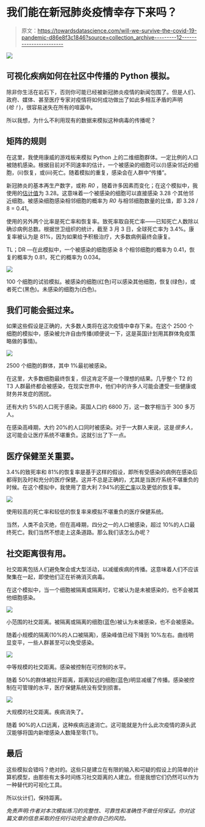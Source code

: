 # 我们能在新冠肺炎疫情幸存下来吗？

> 原文：<https://towardsdatascience.com/will-we-survive-the-covid-19-pandemic-d86e8f3c1846?source=collection_archive---------12----------------------->

![](img/7043ce36c4f92ae5706f81009d1c4ea3.png)

## 可视化疾病如何在社区中传播的 Python 模拟。

除非你生活在岩石下，否则你可能已经被新冠肺炎疫情的新闻包围了。但是人们、政府、媒体、甚至医疗专家对疫情将如何成功做出了如此多相互矛盾的声明(*哈！*)，很容易迷失在所有的喧嚣中。

所以我想，为什么不利用现有的数据来模拟这种病毒的传播呢？

## **矩阵的规则**

在这里，我使用康威的游戏板来模拟 Python 上的二维细胞群体。一定比例的人口被随机感染。根据目前对不同速率的估计，一个被感染的细胞可以(I)感染邻近的细胞，(ii)恢复，或(iii)死亡。随着模拟的重复，感染会在人群中“传播”。

新冠肺炎的基本再生产数字，或称 *R0* ，随着许多因素而变化；在这个模拟中，我使用的[估计值](https://www.channelnewsasia.com/news/commentary/covid-19-coronavirus-uk-nhs-herd-immunity-policy-boris-johnson-12542820?cid=FBcna&fbclid=IwAR1vwOL04yzteBcMTWKpcsi3KT1jkjdpA0e2_BohWkGVdQgLr5sfmw5tog4)为 3.28。这意味着一个被感染的细胞可以直接感染 3.28 个其他邻近细胞。被感染细胞感染相邻细胞的概率为 *R0* 与相邻细胞数量的比值，即 3.28 / 8 = 0.41。

使用的另外两个比率是死亡率和恢复率。致死率取自死亡率——已知死亡人数除以确诊病例总数。根据世卫组织的统计，截至 3 月 3 日，全球死亡率为 3.4%。康复率被认为是 81%，因为如果给予积极治疗，大多数病例最终会康复。

TL；DR —在此模拟中，一个被感染的细胞感染 8 个相邻细胞的概率为 0.41，恢复的概率为 0.81，死亡的概率为 0.034。

![](img/0d79535cf7484e8bc0790017727f7c5c.png)

100 个细胞的试验模拟。被感染的细胞(红色)可以感染其他细胞，恢复(绿色)，或者死亡(黑色)。未感染的细胞为(白色)。

## 我们可能会挺过来。

如果这些假设是正确的，大多数人类将在这次疫情中幸存下来。在这个 2500 个细胞的模拟中，感染被允许自由传播(顺便说一下，这是英国计划用其群体免疫策略做的事情)。

![](img/5f89bca476a1f998efa57c64c2526a16.png)

2500 个细胞的群体，其中 1%最初被感染。

在这里，大多数细胞最终恢复，但这肯定不是一个理想的结果。几乎整个 T2 的 T3 人群最终都会被感染，在现实世界中，他们中的许多人可能会遭受一些健康或财务并发症的困扰。

还有大约 5%的人口死于感染。英国人口约 6800 万，这一数字相当于 300 多万人。

在感染高峰期，大约 20%的人口同时被感染。对于一大群人来说，这是*很多人*，这可能会让医疗系统不堪重负。这就引出了下一点。

## 医疗保健至关重要。

3.4%的致死率和 81%的恢复率是基于这样的假设，即所有受感染的病例在感染后都得到及时和充分的医疗保健。这并不总是正确的，尤其是当医疗系统不堪重负的时候。在这个模拟中，我使用了意大利 7.94%的[死亡率](https://www.businessinsider.sg/coronavirus-death-rate-by-country-current-fatalities-compared-to-cases-2020-3?op=1&r=US&IR=T)以及更低的恢复率。

![](img/88a496a8899a1901e6593eac238cb71d.png)

使用较高的死亡率和较低的恢复率来模拟不堪重负的医疗保健系统。

当然，人类不会灭绝，但在高峰期，四分之一的人口被感染，超过 10%的人口最终死亡。我们当然不想走上这条道路。那么我们该怎么办呢？

## 社交距离很有用。

社交距离包括人们避免聚会或大型活动，以减缓疾病的传播。这意味着人们不应该聚集在一起，即使他们正在祈祷消灭病毒。

在这个模拟中，当一个细胞被隔离或隔离时，它被认为是未被感染的，也不会被其他细胞感染。

![](img/504726a4a23abe0f727557a1180d4cc2.png)

小范围的社交距离。被隔离或隔离的细胞(蓝色)被认为未被感染，也不会被感染。

随着小规模的隔离(10%的人口被隔离)，感染峰值已经下降到 10%左右。曲线明显变平，一些人群甚至可以免受感染。

![](img/8848c6b9af3dcee4de819c53668229d0.png)

中等规模的社交距离。感染被控制在可控制的水平。

随着 50%的群体被拉开距离，距离较远的细胞(蓝色)明显减缓了传播。感染被控制在可管理的水平，医疗保健系统没有受到损害。

![](img/b331aed78a22b82acadda9641b262300.png)

大规模的社交距离。疾病消失了。

随着 90%的人口远离，这种疾病迅速消亡。这可能就是为什么此次疫情的源头武汉能够将国内新增感染人数降至零(T1)。

## 最后

这些模拟会错吗？绝对的。这些只是建立在有限的输入和可疑的假设上的简单的计算机模型，由那些有太多时间练习社交距离的人建立。但是我想它们仍然可以作为一种替代的可视化工具。

所以伙计们，保持距离。

*免责声明:作者对本次模拟练习的完整性、可靠性和准确性不做任何保证。你对这篇文章的信息采取的任何行动完全是你自己的风险。*